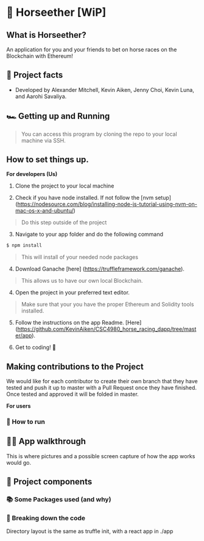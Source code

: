 # 🏇 Horseether [WiP]

## What is Horseether?
An application for you and your friends to bet on horse races on the Blockchain with Ethereum!


## 💯 Project facts
* Developed by Alexander Mitchell, Kevin Aiken, Jenny Choi, Kevin Luna, and Aarohi Savaliya.

## 🏎 Getting up and Running

> You can access this program by cloning the repo to your local machine via SSH.

## How to set things up.

**For developers (Us)**
1. Clone the project to your local machine


2. Check if you have node installed. If not follow the [nvm setup] (https://nodesource.com/blog/installing-node-js-tutorial-using-nvm-on-mac-os-x-and-ubuntu/)
> Do this step outside of the project

3. Navigate to your app folder and do the following command
```bash
$ npm install
```
> This will install of your needed node packages

4. Download Ganache [here] (https://truffleframework.com/ganache).
> This allows us to have our own local Blockchain.

4. Open the project in your preferred text editor.
> Make sure that your you have the proper Ethereum and Solidity tools installed.

5. Follow the instructions on the app Readme. [Here] (https://github.com/KevinAiken/CSC4980_horse_racing_dapp/tree/master/app).

6. Get to coding! 🤘

## Making contributions to the Project
We would like for each contributor to create their own branch that they have tested and push it up to master with a Pull Request once they have finished.
Once tested and approved it will be folded in master.

**For users**

### 🤔 How to run


## 🚶‍♀️ App walkthrough
This is where pictures and a possible screen capture of how the app works would go.


## 🔑 Project components

### 📚 Some Packages used (and why)


### 🔩 Breaking down the code




Directory layout is the same as truffle init, with a react app in ./app
